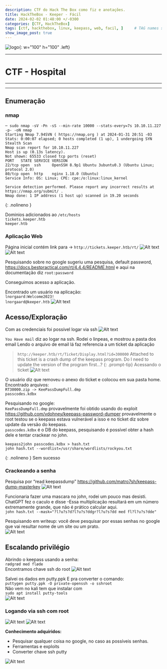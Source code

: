 ```yaml
---
description: CTF do Hack The Box como fiz e anotações.
title: HackTheBox - Keeper - Fácil
date: 2024-02-02 01:48:00 +/-0300
categories: [CTF, HackTheBox]
tags: [ctf, hackthebox, linux, keepass, web, facil, ]     # TAG names should always be lowercase
show_image_post: true
---
```

![logo](/assets/img/keeper.png){: w="100" h="100" .left}

---
# **CTF - Hospital**
---
---
## **Enumeração**

### nmap

```shell
─ sudo nmap -sV -Pn -sS --min-rate 10000 --stats-every=7s 10.10.11.227 -p- -oN nmap     
Starting Nmap 7.94SVN ( https://nmap.org ) at 2024-01-31 20:51 -03
Stats: 0:00:07 elapsed; 0 hosts completed (1 up), 1 undergoing SYN Stealth Scan
Nmap scan report for 10.10.11.227
Host is up (0.13s latency).
Not shown: 65533 closed tcp ports (reset)
PORT   STATE SERVICE VERSION
22/tcp open  ssh     OpenSSH 8.9p1 Ubuntu 3ubuntu0.3 (Ubuntu Linux; protocol 2.0)
80/tcp open  http    nginx 1.18.0 (Ubuntu)
Service Info: OS: Linux; CPE: cpe:/o:linux:linux_kernel

Service detection performed. Please report any incorrect results at https://nmap.org/submit/ .
Nmap done: 1 IP address (1 host up) scanned in 19.20 seconds
```
{: .nolineno }

Dominios adicionados ao `/etc/hosts`  
`tickets.keeper.htb`  
`keeper.htb`  
### Aplicação Web
Página inicial contém link para  -> `http://tickets.keeper.htb/rt/`
![Alt text](/assets/img/keeper1.png)
![Alt text](/assets/img/keeper2.png)

Pesquisando sobre no google sugeriu uma pesquisa, default password, <https://docs.bestpractical.com/rt/4.4.4/README.html> e aqui na documentação diz 
`root:password`

Conseguimos acesso a aplicação.

Encontrado um usuário na aplicação:  
`lnorgaard:Welcome2023!`  
`lnorgaard@keeper.htb`
![Alt text](/assets/img/keeper3.png)

## **Acesso/Exploração**

Com as credenciais foi possível logar via ssh
![Alt text](/assets/img/keeper5.png)

`You Have mail` diz ao logar na ssh.
Rodei o linpeas, e mostrou a pasta dos email
Lendo o arquivo de email lá faz referencia a um ticket da aplicação
> `http://keeper.htb/rt/Ticket/Display.html?id=300000`
Attached to this ticket is a crash dump of the keepass program. Do I need to
update the version of the program first...?
{: .prompt-tip}
Acessando o ticket
![Alt text](/assets/img/keeper4.png)

O usuário diz que removeu o anexo do ticket e colocou em sua pasta home.
Encontrado arquivos:  
`RT30000.zip -> KeePassDumpFull.dmp `  
`passcodes.kdbx `  

Pesquisando no google:  
`KeePassDumpFull.dmp` provavelmente foi obtido usando do exploit https://github.com/vdohney/keepass-password-dumper provavelmente o root testou se o keepass estava vulnerável a isso e no ticket diz sobre update da versão do keepass.  
`passcodes.kdbx` é o DB do keepass, pesquisando é possível obter a hash dele e tentar crackear no john.

```shell
keepass2john passcodes.kdbx > hash.txt 
john hash.txt --wordlist=/usr/share/wordlists/rockyou.txt
```
{: .nolineno }
Sem sucesso
### Crackeando a senha
Pesquisa por “read keepassdump”
<https://github.com/matro7sh/keepass-dump-masterkey>
![Alt text](/assets/img/keeper7.png)

Funcionaria fazer uma mascara no john, rodei um pouco mas desisti. ChatGPT fez o caculo e disse -Essa multiplicação resultará em um número extremamente grande, que não é prático calcular aqui.  
`john hash.txt --mask="?l?u?s?d?l?u?s?ddgr?l?u?s?dd med fl?l?u?s?dde"`  

Pesquisando em writeup: você deve pesquisar por essas senhas no google que vai resultar nome de um site ou um prato.  
![Alt text](/assets/img/keeper8.png)  

## **Escalando privilégio**
Abrindo o keepass usando a senha:  
`rødgrød med fløde`  
Encontramos chave ssh do root
![Alt text](/assets/img/keeper9.png)  

Salvei os dados em putty.ppk
E pra converter o comando:  
`puttygen putty.ppk -O private-openssh -o sshroot`  
Não vem no kali tem que instalar com    
`sudo apt install putty-tools`  
![Alt text](/assets/img/keeper10.png)

### Logando via ssh com root
![Alt text](/assets/img/keeper11.png)
![Alt text](/assets/img/keeper12.png)

**Conhecimento adquiridos:**
- Pesquisar qualquer coisa no google, no caso as possíveis senhas.
- Ferramentas e exploits
- Converter chave ssh putty

![Alt text](/assets/img/keeper13.png)

